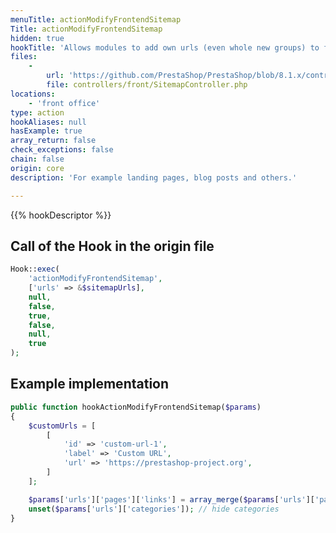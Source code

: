 ```yaml
---
menuTitle: actionModifyFrontendSitemap
Title: actionModifyFrontendSitemap
hidden: true
hookTitle: 'Allows modules to add own urls (even whole new groups) to frontend sitemap.'
files:
    -
        url: 'https://github.com/PrestaShop/PrestaShop/blob/8.1.x/controllers/front/SitemapController.php'
        file: controllers/front/SitemapController.php
locations:
    - 'front office'
type: action
hookAliases: null
hasExample: true
array_return: false
check_exceptions: false
chain: false
origin: core
description: 'For example landing pages, blog posts and others.'

---
```


{{% hookDescriptor %}}

## Call of the Hook in the origin file

```php
Hook::exec(
    'actionModifyFrontendSitemap',
    ['urls' => &$sitemapUrls],
    null,
    false,
    true,
    false,
    null,
    true
);
```

## Example implementation

```php
public function hookActionModifyFrontendSitemap($params)
{
    $customUrls = [
        [
            'id' => 'custom-url-1',
            'label' => 'Custom URL',
            'url' => 'https://prestashop-project.org',
        ]
    ];

    $params['urls']['pages']['links'] = array_merge($params['urls']['pages']['links'], $customUrls); // add custom urls to pages group
    unset($params['urls']['categories']); // hide categories
}
```

